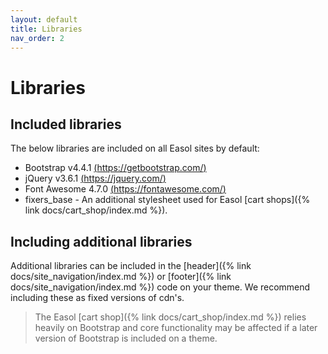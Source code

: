 ```yaml
---
layout: default
title: Libraries
nav_order: 2
---
```


# Libraries

## Included libraries
The below libraries are included on all Easol sites by default:
- Bootstrap v4.4.1 [(https://getbootstrap.com/)](https://getbootstrap.com/)
- jQuery v3.6.1 [(https://jquery.com/)](https://jquery.com/)
- Font Awesome 4.7.0 [(https://fontawesome.com/)](https://fontawesome.com/)
- fixers_base - An additional stylesheet used for Easol [cart shops]({% link docs/cart_shop/index.md %}).

## Including additional libraries
Additional libraries can be included in the [header]({% link docs/site_navigation/index.md %}) or [footer]({% link docs/site_navigation/index.md %}) code on your theme. We recommend including these as fixed versions of cdn's.

> The Easol [cart shop]({% link docs/cart_shop/index.md %}) relies heavily on Bootstrap and core functionality may be affected if a later version of Bootstrap is included on a theme.